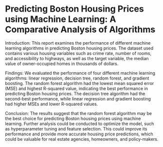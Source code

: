 # Predicting Boston Housing Prices using Machine Learning: A Comparative Analysis of Algorithms

Introduction:
This report examines the performance of different machine learning algorithms in predicting Boston housing prices. The dataset used contains various housing variables such as crime rate, number of rooms, and accessibility to highways, as well as the target variable, the median value of owner-occupied homes in thousands of dollars.

Findings:
We evaluated the performance of four different machine learning algorithms: linear regression, decision tree, random forest, and gradient boosting. The random forest algorithm had the lowest mean squared error (MSE) and highest R-squared value, indicating the best performance in predicting Boston housing prices. The decision tree algorithm had the second-best performance, while linear regression and gradient boosting had higher MSEs and lower R-squared values.

Conclusion:
The results suggest that the random forest algorithm may be the best choice for predicting Boston housing prices using machine learning. Further analysis could be conducted to optimize the model, such as hyperparameter tuning and feature selection. This could improve its performance and provide more accurate housing price predictions, which could be valuable for real estate agencies, homeowners, and policy-makers.
